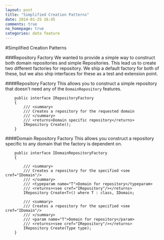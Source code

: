 ```yaml
---
layout: post
title: "Simplified Creation Patterns"
date: 2014-01-25 16:45
comments: true
no_homepage: true
categories: data feature
---
```

#Simplified Creation Patterns

###Repository Factory
We wanted to provide a simple way to construct both domain repositories and simple Repositories. This lead us to create two different factories for repository. We ship a default factory for both of these, but we also ship interfaces for these as a test and extension point.

####Repository Factory
This allows you to construct a simple repository that doesn't need any of the `DomainRepository` features.

```
 	public interface IRepositoryFactory
    {
        /// <summary>
        /// Creates a repository for the requested domain
        /// </summary>
        /// <returns>Domain specific repository</returns>
        IRepository Create();
    }

```

####Domain Repository Factory
This allows you construct a repository specific to any domain that the factory is dependent on.

```
    public interface IDomainRepositoryFactory
    {

        /// <summary>
        /// Creates a repository for the specified <see cref="IDomain"/>
        /// </summary>
        /// <typeparam name="T">Domain for repository</typeparam>
        /// <returns><see cref="IRepository"/></returns>
        IRepository Create<T>() where T : class, IDomain;

        /// <summary>
        /// Creates a repository for the specified <see cref="IDomain"/>
        /// </summary>
        /// <param name="T">Domain for repository</param>
        /// <returns><see cref="IRepository"/></returns>
        IRepository Create(Type type);
    }
```